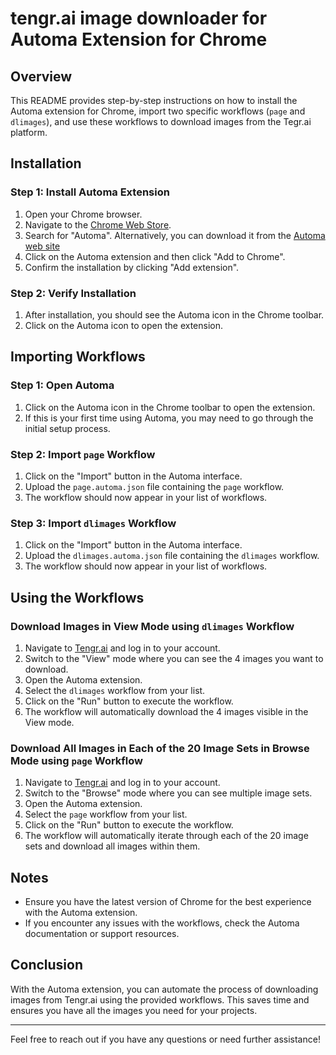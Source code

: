 # tengr.ai image downloader for Automa Extension for Chrome

## Overview
This README provides step-by-step instructions on how to install the Automa extension for Chrome, import two specific workflows (`page` and `dlimages`), and use these workflows to download images from the Tegr.ai platform.

## Installation

### Step 1: Install Automa Extension
1. Open your Chrome browser.
2. Navigate to the [Chrome Web Store](https://chrome.google.com/webstore).
3. Search for "Automa". Alternatively, you can download it from the [Automa web site](https://www.automa.site/)
4. Click on the Automa extension and then click "Add to Chrome".
5. Confirm the installation by clicking "Add extension".

### Step 2: Verify Installation
1. After installation, you should see the Automa icon in the Chrome toolbar.
2. Click on the Automa icon to open the extension.

## Importing Workflows

### Step 1: Open Automa
1. Click on the Automa icon in the Chrome toolbar to open the extension.
2. If this is your first time using Automa, you may need to go through the initial setup process.

### Step 2: Import `page` Workflow
1. Click on the "Import" button in the Automa interface.
2. Upload the `page.automa.json` file containing the `page` workflow.
3. The workflow should now appear in your list of workflows.

### Step 3: Import `dlimages` Workflow
1. Click on the "Import" button in the Automa interface.
2. Upload the `dlimages.automa.json` file containing the `dlimages` workflow.
3. The workflow should now appear in your list of workflows.

## Using the Workflows

### Download Images in View Mode using `dlimages` Workflow
1. Navigate to [Tengr.ai](https://tengr.ai) and log in to your account.
2. Switch to the "View" mode where you can see the 4 images you want to download.
3. Open the Automa extension.
4. Select the `dlimages` workflow from your list.
5. Click on the "Run" button to execute the workflow.
6. The workflow will automatically download the 4 images visible in the View mode.

### Download All Images in Each of the 20 Image Sets in Browse Mode using `page` Workflow
1. Navigate to [Tengr.ai](https://tengr.ai) and log in to your account.
2. Switch to the "Browse" mode where you can see multiple image sets.
3. Open the Automa extension.
4. Select the `page` workflow from your list.
5. Click on the "Run" button to execute the workflow.
6. The workflow will automatically iterate through each of the 20 image sets and download all images within them.

## Notes
- Ensure you have the latest version of Chrome for the best experience with the Automa extension.
- If you encounter any issues with the workflows, check the Automa documentation or support resources.

## Conclusion
With the Automa extension, you can automate the process of downloading images from Tengr.ai using the provided workflows. This saves time and ensures you have all the images you need for your projects.

---

Feel free to reach out if you have any questions or need further assistance!
